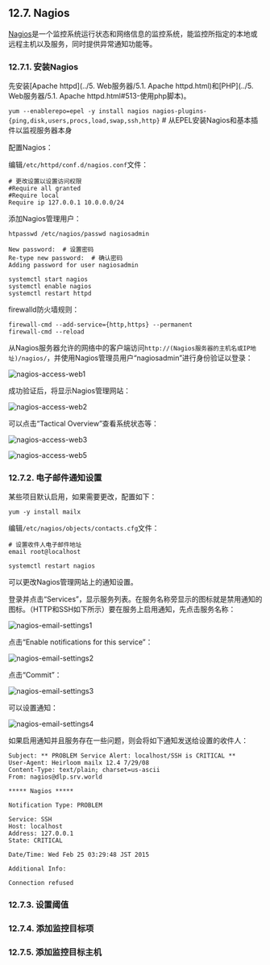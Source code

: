 ## 12.7. Nagios

[Nagios](http://www.nagios.org/)是一个监控系统运行状态和网络信息的监控系统，能监控所指定的本地或远程主机以及服务，同时提供异常通知功能等。

### 12.7.1. 安装Nagios

先安装[Apache httpd](../5. Web服务器/5.1. Apache httpd.html)和[PHP](../5. Web服务器/5.1. Apache httpd.html#513-使用php脚本)。

`yum --enablerepo=epel -y install nagios nagios-plugins-{ping,disk,users,procs,load,swap,ssh,http}` # 从EPEL安装Nagios和基本插件以监视服务器本身

配置Nagios：

编辑`/etc/httpd/conf.d/nagios.conf`文件：

```
# 更改设置以设置访问权限
#Require all granted
#Require local
Require ip 127.0.0.1 10.0.0.0/24
```

添加Nagios管理用户：

`htpasswd /etc/nagios/passwd nagiosadmin`

```
New password:  # 设置密码
Re-type new password:  # 确认密码
Adding password for user nagiosadmin
```

```
systemctl start nagios
systemctl enable nagios
systemctl restart httpd
```
firewalld防火墙规则：

```
firewall-cmd --add-service={http,https} --permanent
firewall-cmd --reload
```

从Nagios服务器允许的网络中的客户端访问`http://(Nagios服务器的主机名或IP地址)/nagios/`，并使用Nagios管理员用户“nagiosadmin”进行身份验证以登录：

![nagios-access-web1](../Contents/nagios-access-web1.png)

成功验证后，将显示Nagios管理网站：

![nagios-access-web2](../Contents/nagios-access-web2.png)

可以点击“Tactical Overview”查看系统状态等：

![nagios-access-web3](../Contents/nagios-access-web3.png)

![nagios-access-web5](../Contents/nagios-access-web4.png)

### 12.7.2. 电子邮件通知设置

某些项目默认启用，如果需要更改，配置如下：

`yum -y install mailx`

编辑`/etc/nagios/objects/contacts.cfg`文件：

```
# 设置收件人电子邮件地址
email root@localhost
```

`systemctl restart nagios`

可以更改Nagios管理网站上的通知设置。

登录并点击“Services”，显示服务列表。在服务名称旁显示的图标就是禁用通知的图标。（HTTP和SSH如下所示）要在服务上启用通知，先点击服务名称：

![nagios-email-settings1](../Contents/nagios-email-settings1.png)

点击“Enable notifications for this service”：

![nagios-email-settings2](../Contents/nagios-email-settings2.png)

点击“Commit”：

![nagios-email-settings3](../Contents/nagios-email-settings3.png)

可以设置通知：

![nagios-email-settings4](../Contents/nagios-email-settings4.png)

如果启用通知并且服务存在一些问题，则会将如下通知发送给设置的收件人：

```
Subject: ** PROBLEM Service Alert: localhost/SSH is CRITICAL **
User-Agent: Heirloom mailx 12.4 7/29/08
Content-Type: text/plain; charset=us-ascii
From: nagios@dlp.srv.world

***** Nagios *****

Notification Type: PROBLEM

Service: SSH
Host: localhost
Address: 127.0.0.1
State: CRITICAL

Date/Time: Wed Feb 25 03:29:48 JST 2015

Additional Info:

Connection refused
```

### 12.7.3. 设置阈值




























### 12.7.4. 添加监控目标项
### 12.7.5. 添加监控目标主机



























